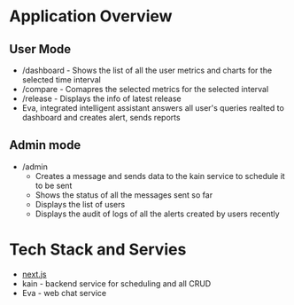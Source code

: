# Application Overview
## User Mode
- /dashboard - Shows the list of all the user metrics and charts for the selected time interval 
- /compare -  Comapres the selected metrics for the selected interval
- /release - Displays the info of latest release
- Eva, integrated intelligent assistant answers all user's queries realted to dashboard and creates alert, sends reports
## Admin mode
- /admin 
    - Creates a message and sends data to the kain service to schedule it to be sent 
    - Shows the status of all the messages sent so far
    - Displays the list of users 
    - Displays the audit of logs of all the alerts created by users recently

# Tech Stack and Servies
   - [next.js](https://nextjs.org/)
   - kain -  backend service for scheduling and all CRUD
   - Eva - web chat service




